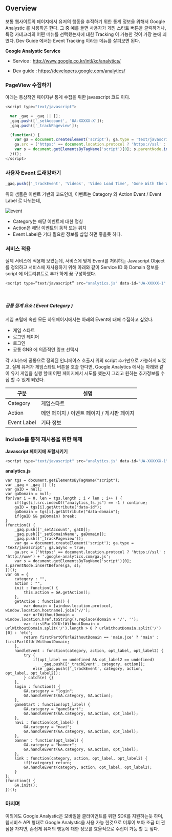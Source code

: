 ## Overview

보통 웹사이트의 페이지에서 유저의 행동을 추적하기 위한 통계 정보을 위해서 Google Analystic 를 사용하곤 한다. 그 중 예를 들면 사용자가 게임 스타트 버튼을 클릭하거나, 특정 카테고리의 어떤 메뉴를 선택했는지에 대한 Tracking 이 가능한 것이 가장 눈에 띄였다. Dev Guide 에서는 Event Tracking 이라는 메뉴를 살펴보면 된다.


**Google Analystic Service**

- Service : http://www.google.co.kr/intl/ko/analytics/

- Dev guide : https://developers.google.com/analytics/ 


### PageView 수집하기

아래는 통상적인 페이지뷰 통계 수집을 위한 javasscript 코드 이다.

```javascript
<script type="text/javascript">

  var _gaq = _gaq || [];
  _gaq.push(['_setAccount', 'UA-XXXXX-X']);
  _gaq.push(['_trackPageview']);

  (function() {
    var ga = document.createElement('script'); ga.type = 'text/javascript'; ga.async = true;
    ga.src = ('https:' == document.location.protocol ? 'https://ssl' : 'http://www') + '.google-analytics.com/ga.js';
    var s = document.getElementsByTagName('script')[0]; s.parentNode.insertBefore(ga, s);
  })();
</script>
```


### 사용자 Event 트래킹하기


```javascript
_gaq.push(['_trackEvent', 'Videos', 'Video Load Time', 'Gone With the Wind', downloadTime]);
```

위의 샘플은 이벤트 기반의 코드인데, 이벤트는 Category 와 Action Event / Event Label 로 나뉘는데, 

 ![event](http://cfile26.uf.tistory.com/image/25509443511AECD9382C3C)
 
- Category는 해당 이벤트에 대한 명칭
- Action은 해당 이벤트의 동작 또는 위치
- Event Label은 기타 필요한 정보를 삽입 하면 좋을듯 하다.



### 서비스 적용

실제 서비스에 적용해 보았는데, 서비스에 맞게 Event를 처리하는 Javascript Object 를 정의하고 서비스에 재사용하기 위해 아래와 같이 Service ID 와 Domain 정보를 script 에 어트리뷰트로 추가 하게 끔 구성하였다.

````javascript
<script type=”text/javascript” src="analytics.js" data-id="UA-XXXXX-1" data-domain="joycity.com"></script>
````
<br>

##### 공통 집계 요소 ( Event Category )
 
 게임 포털에 속한 모든 하위페이지에서는 아래의 Event에 대해 수집하고 싶었다.
 
 - 게임 스타트	
 - 로그인 레이어 
 - 로그인 
 - 공통 GNB 에 의존적인 링크 선택시

각 서비스에 공통으로 정의된 인터페이스 호출시 위의 script 추가만으로 가능하게 되었고, 실제 유저가 게임스타트 버튼을 호출 한다면, Google Analytics 에서는 아래와 같이 유저 게임을 실행 할때 어떤 페이지에서 시도를 했는지 그리고 원하는 추가정보를 수집 할 수 있게 되었다.

 구분 | 설명 
 ---|---
 Category | 게임스타트
Action | 메인 페이지 / 이벤트 페이지 / 게시판 페이지 
Event Label | 기타 정보

### Include를 통해 재사용을 위한 예제

**Javascript 페이지에 포함시키기**
```javascript
<script type="text/javascript" src="analytics.js" data-id="UA-XXXXXX-1" data-domain="joycity.com" ></script>
```

**analytics.js**
```javascipt
var tgs = document.getElementsByTagName("script");
var _gaq = _gaq || [];
var gaID = null;
var gaDomain = null;
for(var i = 0, len = tgs.length ; i < len ; i++ ) {
	if(tgs[i].src.indexOf("analytics_fs.js") == -1 ) continue;
	gaID = tgs[i].getAttribute("data-id"); 
	gaDomain = tgs[i].getAttribute("data-domain");
	if(gaID && gaDomain) break;
}
(function() {
	_gaq.push(['_setAccount', gaID]);
	_gaq.push(['_setDomainName', gaDomain]);
	_gaq.push(['_trackPageview']);
	var ga = document.createElement('script'); ga.type = 'text/javascript'; ga.async = true;
	ga.src = ('https:' == document.location.protocol ? 'https://ssl' : 'http://www') + '.google-analytics.com/ga.js';
	var s = document.getElementsByTagName('script')[0]; s.parentNode.insertBefore(ga, s);
})();
var GA = {
	category : "",
	action : "",
	init : function() {
		this.action = GA.getAction();
	},
	getAction : function() {
		var domain = [window.location.protocol, window.location.hostname].join('//');
		var urlWithoutDomain = window.location.href.toString().replace(domain + '/', '');
		var firstPartOfUrlWithoutDomain = urlWithoutDomain.split('/').length > 0 ? urlWithoutDomain.split('/')[0] : 'etc';
		return firstPartOfUrlWithoutDomain == 'main.jce' ? 'main' : firstPartOfUrlWithoutDomain;
	},
	handleEvent : function(category, action, opt_label, opt_label2) {
		try {
			if(opt_label == undefined && opt_label2 == undefined) 
				_gaq.push(['_trackEvent', category, action]);
			else _gaq.push(['_trackEvent', category, action, opt_label, opt_label2]);
		} catch(e) {}
	},
	login : function() {
		GA.category = "login";
		GA.handleEvent(GA.category, GA.action);
	},
	gameStart : function(opt_label) {
		GA.category = "gameStart";
		GA.handleEvent(GA.category, GA.action, opt_label);
	},
	navi : function(opt_label) {
		GA.category = "navi";
		GA.handleEvent(GA.category, GA.action, opt_label);
	},
	banner : function(opt_label) {
		GA.category = "banner";
		GA.handleEvent(GA.category, GA.action, opt_label);
	},
	link : function(category, action, opt_label, opt_label2) {
		if(!category) return;
		GA.handleEvent(category, action, opt_label, opt_label2);
	}
};
(function() {
	GA.init();
})();
```

### 마치며

이외에도 Google Analystic은 모바일을 클라이언트를 위한 SDK를 지원하는듯 하며, 웹서비스 API 형태로 Google Analystic을 사용 가능 한것으로 미루어 보아 조금 더 관심을 가지면, 손쉽게 유저의 행동에 대한 정보를 효율적으로 수집이 가능 할 듯 싶다.

<br>

